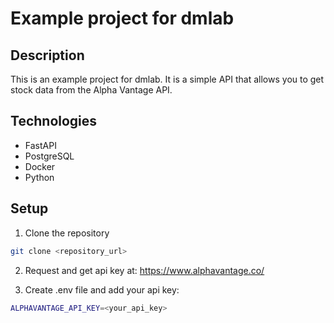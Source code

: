 # Example project for dmlab

## Description

This is an example project for dmlab. It is a simple API that allows you to get stock data from the Alpha Vantage API.

## Technologies

- FastAPI
- PostgreSQL
- Docker
- Python

## Setup

1. Clone the repository

```bash
git clone <repository_url>
```

2. Request and get api key at: https://www.alphavantage.co/

3. Create .env file and add your api key:

```bash
ALPHAVANTAGE_API_KEY=<your_api_key>
```



